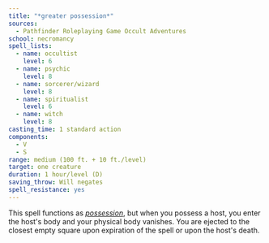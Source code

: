```yaml
---
title: "*greater possession*"
sources:
  - Pathfinder Roleplaying Game Occult Adventures
school: necromancy
spell_lists:
  - name: occultist
    level: 6
  - name: psychic
    level: 8
  - name: sorcerer/wizard
    level: 8
  - name: spiritualist
    level: 6
  - name: witch
    level: 8
casting_time: 1 standard action
components:
  - V
  - S
range: medium (100 ft. + 10 ft./level)
target: one creature
duration: 1 hour/level (D)
saving_throw: Will negates
spell_resistance: yes
---
```


This spell functions as [*possession*](/spells/greater-possession/), but when you possess a host, you enter the host's body and your physical body vanishes. You are ejected to the closest empty square upon expiration of the spell or upon the host's death.
